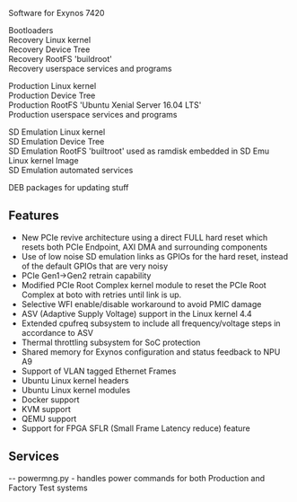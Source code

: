  Software for Exynos 7420

Bootloaders  
Recovery Linux kernel  
Recovery Device Tree  
Recovery RootFS 'buildroot'  
Recovery userspace services and programs  
  
Production Linux kernel  
Production Device Tree  
Production RootFS 'Ubuntu Xenial Server 16.04 LTS'  
Production userspace services and programs  
  
SD Emulation Linux kernel  
SD Emulation Device Tree  
SD Emulation RootFS 'builtroot' used as ramdisk embedded in SD Emu Linux kernel Image  
SD Emulation automated services  

DEB packages for updating stuff  


## Features
- New PCIe revive architecture using a direct FULL hard reset which resets both PCIe Endpoint, AXI DMA and surrounding components
- Use of low noise SD emulation links as GPIOs for the hard reset, instead of the default GPIOs that are very noisy
- PCIe Gen1->Gen2 retrain capability
- Modified PCIe Root Complex kernel module to reset the PCIe Root Complex at boto with retries until link is up.
- Selective WFI enable/disable workaround to avoid PMIC damage
- ASV (Adaptive Supply Voltage) support in the Linux kernel 4.4
- Extended cpufreq subsystem to include all frequency/voltage steps in accordance to ASV
- Thermal throttling subsystem for SoC protection
- Shared memory for Exynos configuration and status feedback to NPU A9
- Support of VLAN tagged Ethernet Frames
- Ubuntu Linux kernel headers
- Ubuntu Linux kernel modules
- Docker support
- KVM support
- QEMU support
- Support for FPGA SFLR (Small Frame Latency reduce) feature


## Services
-- powermng.py - handles power commands for both Production and Factory Test systems














